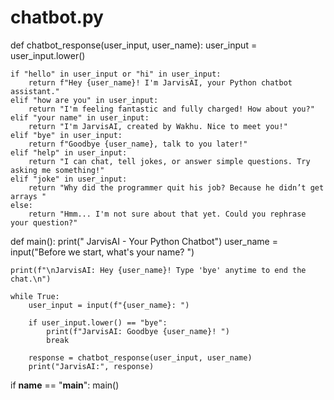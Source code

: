 # chatbot.py

def chatbot_response(user_input, user_name):
    user_input = user_input.lower()

    if "hello" in user_input or "hi" in user_input:
        return f"Hey {user_name}! I'm JarvisAI, your Python chatbot assistant."
    elif "how are you" in user_input:
        return "I'm feeling fantastic and fully charged! How about you?"
    elif "your name" in user_input:
        return "I'm JarvisAI, created by Wakhu. Nice to meet you!"
    elif "bye" in user_input:
        return f"Goodbye {user_name}, talk to you later!"
    elif "help" in user_input:
        return "I can chat, tell jokes, or answer simple questions. Try asking me something!"
    elif "joke" in user_input:
        return "Why did the programmer quit his job? Because he didn’t get arrays "
    else:
        return "Hmm... I'm not sure about that yet. Could you rephrase your question?"


def main():
    print(" JarvisAI - Your Python Chatbot")
    user_name = input("Before we start, what's your name? ")

    print(f"\nJarvisAI: Hey {user_name}! Type 'bye' anytime to end the chat.\n")

    while True:
        user_input = input(f"{user_name}: ")

        if user_input.lower() == "bye":
            print(f"JarvisAI: Goodbye {user_name}! ")
            break

        response = chatbot_response(user_input, user_name)
        print("JarvisAI:", response)


if __name__ == "__main__":
    main()
